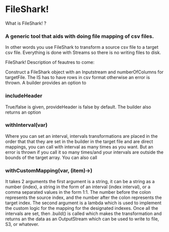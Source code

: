 # FileShark!
What is FileShark! ?

### A generic tool that aids with doing file mapping of csv files.

In other words you use FileShark to transform a source csv file to a target csv file. Everything is done with Streams so
there is no writing files to disk.


FileShark! Description of feautres to come:

Construct a FileShark object with an Inputstream and  numberOfColumns for targetFile. 
The IS has to have rows in csv format otherwise an error is thrown.
A builder provides an option to 

### includeHeader 
True/false is given, provideHeader is false by default.
The builder also returns an option 

### withInterval(var) 
Where you can set an interval, intervals transformations are placed in the order that that they are set in the builder in the target file and are direct mappings, you can call with interval as many times as you want. But an error is thrown if you call it so many times/and your intervals are outside the bounds of the target array. You can also call 

### withCustomMapping(var, (item)->)
It takes 2 arguments the first argument is a string, it can be a string as a number (index), a string in the form of an interval (index interval), or a comma separated values in the form 1:1. The number before the colon represents the source index, and the number after the colon represents the target index. The second argument is a lambda which is used to implement the custom logic for the mapping for the designated indexes. Once all the intervals are set, then .build() is called which makes the transformation and returns an the data as an OutputStream which can be used to write to file, S3, or whatever. 
